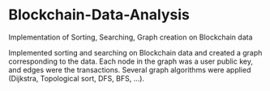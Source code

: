 # Blockchain-Data-Analysis
Implementation of Sorting, Searching, Graph creation on Blockchain data

Implemented sorting and searching on Blockchain data and created a graph corresponding to the data.
Each node in the graph was a user public key, and edges were the transactions. Several graph algorithms were applied (Dijkstra, Topological sort, DFS, BFS, ...).
